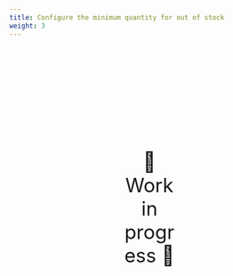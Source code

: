 ```yaml
---
title: Configure the minimum quantity for out of stock
weight: 3
---
```

<div style="text-align: center; font-size:2.5em;margin: 200px;">🚧 Work in progress 🚧</div>